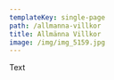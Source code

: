 ```yaml
---
templateKey: single-page
path: /allmanna-villkor
title: Allmänna Villkor
image: /img/img_5159.jpg
---
```

Text
